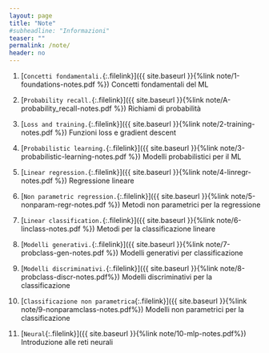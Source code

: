 ```yaml
---
layout: page
title: "Note"
#subheadline: "Informazioni"
teaser: ""
permalink: /note/
header: no
---
```


1. [`Concetti fondamentali.`{:.filelink}]({{ site.baseurl }}{%link note/1-foundations-notes.pdf %}) Concetti fondamentali del ML

1. [`Probability recall.`{:.filelink}]({{ site.baseurl }}{%link note/A-probability_recall-notes.pdf %}) Richiami di probabilità

1. [`Loss and training.`{:.filelink}]({{ site.baseurl }}{%link note/2-training-notes.pdf %}) Funzioni loss e gradient descent

1. [`Probabilistic learning.`{:.filelink}]({{ site.baseurl }}{%link note/3-probabilistic-learning-notes.pdf %}) Modelli probabilistici per il ML

1. [`Linear regression.`{:.filelink}]({{ site.baseurl }}{%link note/4-linregr-notes.pdf %}) Regressione lineare

1. [`Non parametric regression.`{:.filelink}]({{ site.baseurl }}{%link note/5-nonparam-regr-notes.pdf %}) Metodi non parametrici per la regressione

1. [`Linear classification.`{:.filelink}]({{ site.baseurl }}{%link note/6-linclass-notes.pdf %}) Metodi per la classificazione lineare

1. [`Modelli generativi.`{:.filelink}]({{ site.baseurl }}{%link note/7-probclass-gen-notes.pdf %}) Modelli generativi per classificazione

1. [`Modelli discriminativi.`{:.filelink}]({{ site.baseurl }}{%link note/8-probclass-discr-notes.pdf%}) Modelli discriminativi per la classificazione

1. [`Classificazione non parametrica`{:.filelink}]({{ site.baseurl }}{%link note/9-nonparamclass-notes.pdf%}) Modelli non parametrici per la classificazione

1. [`Neural`{:.filelink}]({{ site.baseurl }}{%link note/10-mlp-notes.pdf%}) Introduzione alle reti neurali